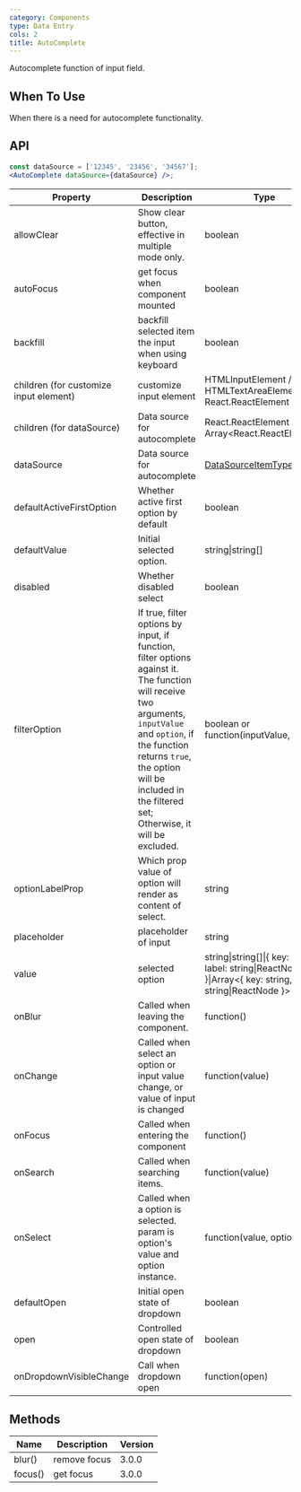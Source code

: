 ```yaml
---
category: Components
type: Data Entry
cols: 2
title: AutoComplete
---
```


Autocomplete function of input field.

## When To Use

When there is a need for autocomplete functionality.

## API

```jsx
const dataSource = ['12345', '23456', '34567'];
<AutoComplete dataSource={dataSource} />;
```

| Property | Description | Type | Default | Version |
| --- | --- | --- | --- | --- |
| allowClear | Show clear button, effective in multiple mode only. | boolean | false | 3.0.0 |
| autoFocus | get focus when component mounted | boolean | false | 3.0.0 |
| backfill | backfill selected item the input when using keyboard | boolean | false | 3.0.0 |
| children (for customize input element) | customize input element | HTMLInputElement / HTMLTextAreaElement / React.ReactElement<InputProps> | `<Input />` | 3.0.0 |
| children (for dataSource) | Data source for autocomplete | React.ReactElement<OptionProps> / Array&lt;React.ReactElement<OptionProps>> | - | 3.0.0 |
| dataSource | Data source for autocomplete | [DataSourceItemType](https://git.io/vMMKF)\[] | - | 3.0.0 |
| defaultActiveFirstOption | Whether active first option by default | boolean | true | 3.0.0 |
| defaultValue | Initial selected option. | string\|string\[] | - | 3.0.0 |
| disabled | Whether disabled select | boolean | false | 3.0.0 |
| filterOption | If true, filter options by input, if function, filter options against it. The function will receive two arguments, `inputValue` and `option`, if the function returns `true`, the option will be included in the filtered set; Otherwise, it will be excluded. | boolean or function(inputValue, option) | true | 3.0.0 |
| optionLabelProp | Which prop value of option will render as content of select. | string | `children` | 3.0.0 |
| placeholder | placeholder of input | string | - | 3.0.0 |
| value | selected option | string\|string\[]\|{ key: string, label: string\|ReactNode }\|Array&lt;{ key: string, label: string\|ReactNode }> | - | 3.0.0 |
| onBlur | Called when leaving the component. | function() | - | 3.6.5 |
| onChange | Called when select an option or input value change, or value of input is changed | function(value) | - | 3.0.0 |
| onFocus | Called when entering the component | function() | - | 3.6.5 |
| onSearch | Called when searching items. | function(value) | - | 3.0.0 |
| onSelect | Called when a option is selected. param is option's value and option instance. | function(value, option) | - | 3.0.0 |
| defaultOpen | Initial open state of dropdown | boolean | - | 3.9.3 |
| open | Controlled open state of dropdown | boolean | - | 3.9.3 |
| onDropdownVisibleChange | Call when dropdown open | function(open) | - | 3.9.3 |

## Methods

| Name    | Description  | Version |
| ------- | ------------ | ------- |
| blur()  | remove focus | 3.0.0   |
| focus() | get focus    | 3.0.0   |
